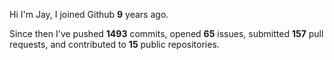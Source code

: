 Hi I'm Jay, I joined Github **9** years ago.

Since then I've pushed **1493** commits, opened **65** issues, submitted **157** pull requests, and contributed to **15** public repositories.
